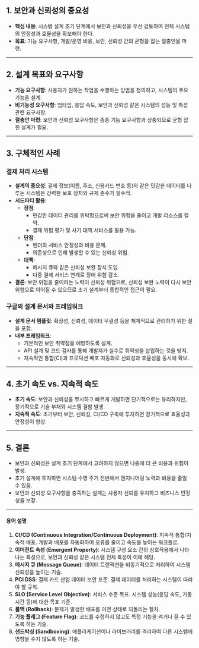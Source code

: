 ## 1. 보안과 신뢰성의 중요성
- **핵심 내용**: 시스템 설계 초기 단계에서 보안과 신뢰성을 우선 검토하여 전체 시스템의 안정성과 효율성을 확보해야 한다.
- **목표**: 기능 요구사항, 개발/운영 비용, 보안, 신뢰성 간의 균형을 잡는 절충안을 마련.

---

## 2. 설계 목표와 요구사항
- **기능 요구사항**: 사용자가 원하는 작업을 수행하는 방법을 정의하고, 시스템의 주요 기능을 설계.
- **비기능성 요구사항**: 업타임, 응답 속도, 보안과 신뢰성 같은 시스템의 성능 및 특성 관련 요구사항.
- **절충안 마련**: 보안과 신뢰성 요구사항은 종종 기능 요구사항과 상충되므로 균형 잡힌 설계가 필요.

---

## 3. 구체적인 사례

### 결제 처리 시스템
- **설계의 중요성**: 결제 정보(이름, 주소, 신용카드 번호 등)와 같은 민감한 데이터를 다루는 시스템은 강력한 보호 장치와 규제 준수가 필수적.
- **서드파티 활용**: 
  - **장점**:
    - 민감한 데이터 관리를 위탁함으로써 보안 위험을 줄이고 개발 리소스를 절약.
    - 결제 위험 평가 및 사기 대책 서비스를 활용 가능.
  - **단점**:
    - 벤더의 서비스 안정성과 비용 문제.
    - 의존성으로 인해 발생할 수 있는 신뢰성 위험.
  - **대책**:
    - 메시지 큐와 같은 신뢰성 보완 장치 도입.
    - 다중 결제 서비스 연계로 장애 위험 감소.
- **결론**: 보안 위험을 줄이려는 노력이 신뢰성 위험으로, 신뢰성 보완 노력이 다시 보안 위험으로 이어질 수 있으므로 초기 설계부터 종합적인 접근이 필요.

### 구글의 설계 문서와 프레임워크
- **설계 문서 템플릿**: 확장성, 신뢰성, 데이터 무결성 등을 체계적으로 관리하기 위한 절을 포함.
- **내부 프레임워크**:
  - 기본적인 보안 취약점을 예방하도록 설계.
  - API 설계 및 코드 검사를 통해 개발자가 실수로 취약성을 삽입하는 것을 방지.
  - 지속적인 통합(CI)과 프로덕션 배포 자동화로 신뢰성과 효율성을 동시에 확보.

---

## 4. 초기 속도 vs. 지속적 속도
- **초기 속도**: 보안과 신뢰성을 무시하고 빠르게 개발하면 단기적으로는 유리하지만, 장기적으로 기술 부채와 시스템 결함 발생.
- **지속적 속도**: 초기부터 보안, 신뢰성, CI/CD 구축에 투자하면 장기적으로 효율성과 안정성이 향상.

---

## 5. 결론
- 보안과 신뢰성은 설계 초기 단계에서 고려하지 않으면 나중에 더 큰 비용과 위험이 발생.
- 초기 설계에 투자하면 시스템 수명 주기 전반에서 엔지니어링 노력과 비용을 줄일 수 있음.
- 보안과 신뢰성 요구사항을 충족하는 설계는 사용자 신뢰를 유지하고 비즈니스 안정성을 보장.

---

#### 용어 설명
1. **CI/CD (Continuous Integration/Continuous Deployment)**: 지속적 통합/지속적 배포. 개발과 배포를 자동화하여 오류를 줄이고 속도를 높이는 워크플로.
2. **이머전트 속성 (Emergent Property)**: 시스템 구성 요소 간의 상호작용에서 나타나는 특성으로, 보안과 신뢰성 같은 시스템 전체 특성이 이에 해당.
3. **메시지 큐 (Message Queue)**: 데이터 트랜잭션을 비동기적으로 처리하여 시스템 신뢰성을 높이는 기술.
4. **PCI DSS**: 결제 카드 산업 데이터 보안 표준. 결제 데이터를 처리하는 시스템이 따라야 할 규칙.
5. **SLO (Service Level Objective)**: 서비스 수준 목표. 시스템 성능(응답 속도, 가동 시간 등)에 대한 목표 기준.
6. **롤백 (Rollback)**: 문제가 발생한 배포를 이전 상태로 되돌리는 절차.
7. **기능 플래그 (Feature Flag)**: 코드를 수정하지 않고도 특정 기능을 켜거나 끌 수 있도록 하는 기술.
8. **샌드박싱 (Sandboxing)**: 애플리케이션이나 라이브러리를 격리하여 다른 시스템에 영향을 주지 않도록 하는 기술.
